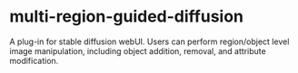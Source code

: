 # multi-region-guided-diffusion
A plug-in for stable diffusion webUI. Users can perform region/object level image manipulation, including object addition, removal, and attribute modification.
